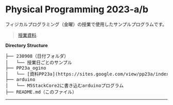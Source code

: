 # Physical Programming 2023-a/b

フィジカルプログラミング（金曜）の授業で使用したサンプルプログラムです。

> [授業資料](https://miro.com/app/board/uXjVMn8Qf9U=/?moveToWidget=3458764563347968665&cot=14).

**Directory Structure**

<pre>
├── 230908（日付フォルダ）
│   └── 授業日ごとのサンプル
├── PP23a_ogino
│   └── [資料PP23a](https://sites.google.com/view/pp23a/index)から
├── arduino
│   └── M5StackCore2に書き込むarduinoプログラム
├── README.md（このファイル）
</pre>

---

